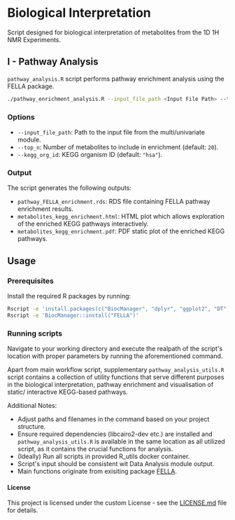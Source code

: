 # Biological Interpretation

Script designed for biological interpretation of metabolites from the 1D 1H NMR Experiments.

## I - Pathway Analysis

`pathway_analysis.R` script performs pathway enrichment analysis using the FELLA package.

```bash
./pathway_enrichment_analysis.R --input_file_path <Input File Path> --top_n <Top N> --kegg_org_id <KEGG Organism ID>
```

### Options

* `--input_file_path`:  Path to the input file from the multi/univariate module.
* `--top_n`: Number of metabolites to include in enrichment (default: `20`).
* `--kegg_org_id`: KEGG organism ID (default: `"hsa"`).

### Output

The script generates the following outputs:

* `pathway_FELLA_enrichment.rds`: RDS file containing FELLA pathway enrichment results.
* `metabolites_kegg_enrichment.html`: HTML plot which allows exploration of the enriched KEGG pathways interactively.
* `metabolites_kegg_enrichment.pdf`: PDF static plot of the enriched KEGG pathways.

## Usage

### Prerequisites

Install the required R packages by running:

```bash
Rscript -e 'install.packages(c("BiocManager", "dplyr", "ggplot2", "DT", "visNetwork", "igraph", "svglite", "optparse"))'
Rscript -e 'BiocManager::install("FELLA")'
```

### Running scripts

Navigate to your working directory and execute the realpath of the script's location with proper parameters by running the aforementioned command.

Apart from main workflow script, supplementary `pathway_analysis_utils.R` script contains a collection of utility functions that serve different purposes in the biological interpretation, pathway enrichment and visualisation of static/ interactive KEGG-based pathways.

Additional Notes:
* Adjust paths and filenames in the command based on your project structure.
* Ensure required dependencies (libcairo2-dev etc.) are installed and `pathway_analysis_utils.R` is available in the same location as all utilized script, as it contains the crucial functions for analysis.
* (Ideally) Run all scripts in provided R_utils docker container.
* Script's input should be consistent wit Data Analysis module output.
* Main functions originate from exisiting package [FELLA](https://www.bioconductor.org/packages/release/bioc/html/FELLA.html).

#### License

This project is licensed under the custom License - see the [LICENSE.md](../LICENSE.md) file for details.
